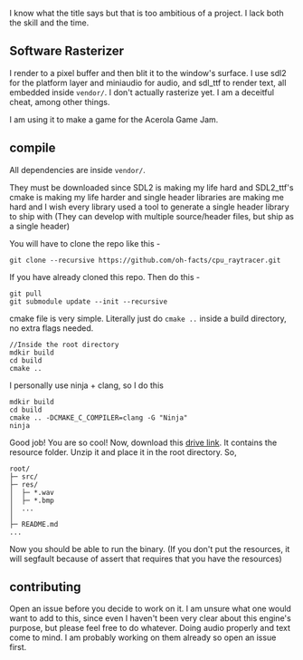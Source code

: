 I know what the title says but that is too ambitious of a project. I lack both the skill and the time.

## Software Rasterizer

I render to a pixel buffer and then blit it to the window's surface. I use sdl2 for the platform layer and
miniaudio for audio, and sdl_ttf to render text, all embedded inside `vendor/`. I don't actually rasterize yet. I am a deceitful cheat, among other things.

I am using it to make a game for the Acerola Game Jam.

## compile

All dependencies are inside `vendor/`.

They must be downloaded since SDL2 is making my life hard and SDL2_ttf's cmake is making my life harder and single header libraries are making me hard and I wish every library used a tool to generate a single header library to ship with (They can develop with multiple source/header files, but ship as a single header)

You will have to clone the repo like this -

```
git clone --recursive https://github.com/oh-facts/cpu_raytracer.git
```

If you have already cloned this repo. Then do this -

```
git pull
git submodule update --init --recursive
```

cmake file is very simple. Literally just do `cmake ..` inside a build directory, no extra flags needed.
```
//Inside the root directory
mdkir build
cd build
cmake ..
```

I personally use ninja + clang, so I do this
```
mdkir build
cd build
cmake .. -DCMAKE_C_COMPILER=clang -G "Ninja"
ninja
```

Good job! You are so cool! Now, download this [drive link](https://drive.google.com/drive/folders/1M4K7Ur9gShpLSmHQQxYbpiguzK3a7oSH?usp=sharing). It contains the resource folder. Unzip it and place it in the root directory. So,

```
root/
├─ src/
├─ res/
│  ├─ *.wav
│  ├─ *.bmp
│  ...
│
├─ README.md
...
```
Now you should be able to run the binary. (If you don't put the resources, it will segfault because of assert that requires that you have the resources)

## contributing

Open an issue before you decide to work on it. I am unsure what one would want to add to this, since even I haven't been very clear about this engine's purpose, but please feel free to do whatever. Doing audio properly and text come to mind. I am probably working on them already so open an issue first.

<!-- //ctrl shift v (my vscode md viewer plugin keybind) -->
